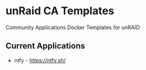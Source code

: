 # unRaid CA Templates
Community Applications Docker Templates for unRAID

## Current Applications

- ntfy - https://ntfy.sh/